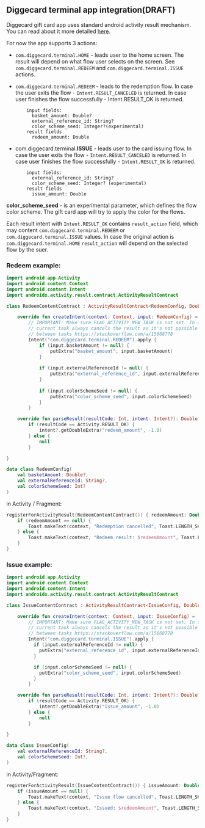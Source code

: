 ## Diggecard terminal app integration(DRAFT)

Diggecard gift card app uses standard android activity result mechanism.
You can read about it more detailed [here](https://developer.android.com/training/basics/intents/result).

For now the app supports 3 actions: 

* `com.diggecard.terminal.HOME` - leads user to the home screen.
  The result will depend on what flow user selects on the screen. See `com.diggecard.terminal.REDEEM` and `com.diggecard.terminal.ISSUE` actions.
* `com.diggecard.terminal.REDEEM` - leads to the redemption flow. In case the user exits the flow -
  `Intent.RESULT_CANCELED` is returned. In case user finishes the flow successfully - Intent.RESULT_OK is
  returned.

    ```text
        input fields:
          basket_amount: Double?
          external_reference_id: String?
          color_scheme_seed: Integer?(experimental)
        result fields
          redeem_amount: Double
    ```
    
* com.diggecard.terminal.**ISSUE** - leads user to the card issuing flow. In case the user exits the flow -
  `Intent.RESULT_CANCELED` is returned. In case user finishes the flow successfully - `Intent.RESULT_OK` is
  returned.

    ```text
        input fields:
          external_reference_id: String?
          color_scheme_seed: Integer? (experimental)
        result fields
          issue_amount: Double
    ```

**color_scheme_seed** - is an experimental parameter, which defines the flow color scheme. The gift card app will 
try to apply the color for the flows.

Each result intent with `Intent.RESULT_OK` contains `result_action` field, which 
 may content `com.diggecard.terminal.REDEEM` or `com.diggecard.terminal.ISSUE` values.
In case the original action is `com.diggecard.terminal.HOME` `result_action` will depend on the selected flow by the suer.

### Redeem example:
```kotlin
import android.app.Activity
import android.content.Context
import android.content.Intent
import androidx.activity.result.contract.ActivityResultContract

class RedeemContentContract : ActivityResultContract<RedeemConfig, Double?>() {

    override fun createIntent(context: Context, input: RedeemConfig) =
        // IMPORTANT: Make sure FLAG_ACTIVITY_NEW_TASK is not set. In case it is set,
        // current task always cancels the result as it's not possible to pass results
        // between tasks https://stackoverflow.com/a/15668778
        Intent("com.diggecard.terminal.REDEEM").apply {
            if (input.basketAmount != null) {
                putExtra("basket_amount", input.basketAmount)
            }
            
            if (input.externalReferenceId != null) {
                putExtra("external_reference_id", input.externalReferenceId)
            }
            
            if (input.colorSchemeSeed != null) {
                putExtra("color_scheme_seed", input.colorSchemeSeed)
            }
        }

    override fun parseResult(resultCode: Int, intent: Intent?): Double? =
        if (resultCode == Activity.RESULT_OK) {
            intent?.getDoubleExtra("redeem_amount", -1.0)
        } else {
            null
        }

}

data class RedeemConfig(
    val basketAmount: Double?,
    val externalReferenceId: String?,
    val colorSchemeSeed: Int?
)

```

in Activity / Fragment:
```kotlin
registerForActivityResult(RedeemContentContract()) { redeemAmount: Double? ->
    if (redeemAmount == null) {
        Toast.makeText(context, "Redemption cancelled", Toast.LENGTH_SHORT).show()
    } else {
        Toast.makeText(context, "Redeem result: $redeemAmount", Toast.LENGTH_SHORT).show()
    }
}
```

### Issue example:
```kotlin
import android.app.Activity
import android.content.Context
import android.content.Intent
import androidx.activity.result.contract.ActivityResultContract

class IssueContentContract : ActivityResultContract<IssueConfig, Double?>() {

    override fun createIntent(context: Context, input: IssueConfig) =
        // IMPORTANT: Make sure FLAG_ACTIVITY_NEW_TASK is not set. In case it is set,
        // current task always cancels the result as it's not possible to pass results
        // between tasks https://stackoverflow.com/a/15668778
        Intent("com.diggecard.terminal.ISSUE").apply {
          if (input.externalReferenceId != null) {
            putExtra("external_reference_id", input.externalReferenceId)
          }

          if (input.colorSchemeSeed != null) {
            putExtra("color_scheme_seed", input.colorSchemeSeed)
          }
        }

    override fun parseResult(resultCode: Int, intent: Intent?): Double? =
        if (resultCode == Activity.RESULT_OK) {
            intent?.getDoubleExtra("issue_amount", -1.0)
        } else {
            null
        }

}

data class IssueConfig(
    val externalReferenceId: String?,
    val colorSchemeSeed: Int?,
)

```

in Activity/Fragment:
```kotlin
registerForActivityResult(IssueContentContract()) { issueAmount: Double? ->
    if (issueAmount == null) {
        Toast.makeText(context, "Issue flow cancelled", Toast.LENGTH_SHORT).show()
    } else {
        Toast.makeText(context, "Issued: $redeemAmount", Toast.LENGTH_SHORT).show()
    }
}
```

